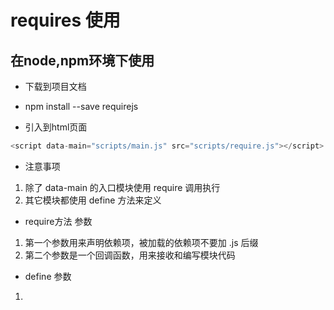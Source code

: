 # requires 使用
## 在node,npm环境下使用
+ 下载到项目文档
- npm install --save requirejs
+ 引入到html页面
``` javascript
<script data-main="scripts/main.js" src="scripts/require.js"></script>
```
+ 注意事项
1.  除了 data-main 的入口模块使用 require 调用执行
2. 其它模块都使用 define 方法来定义

+ require方法 参数
1.  第一个参数用来声明依赖项，被加载的依赖项不要加 .js 后缀
2. 第二个参数是一个回调函数，用来接收和编写模块代码

+ define 参数
1. 



